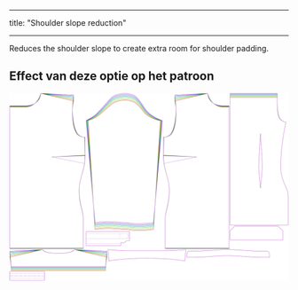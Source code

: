 - - -
title: "Shoulder slope reduction"
- - -

Reduces the shoulder slope to create extra room for shoulder padding.

## Effect van deze optie op het patroon

![This image shows the effect of this option by superimposing several variants that have a different value for this option](simone_shoulderslopereduction_sample.svg "Effect of this option on the pattern")
